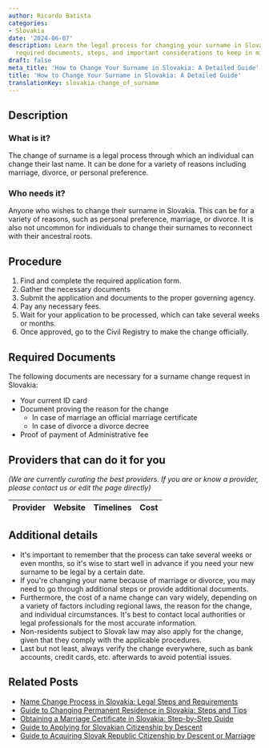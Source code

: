 ```yaml
---
author: Ricardo Batista
categories:
- Slovakia
date: '2024-06-07'
description: Learn the legal process for changing your surname in Slovakia, including
  required documents, steps, and important considerations to keep in mind.
draft: false
meta_title: 'How to Change Your Surname in Slovakia: A Detailed Guide'
title: 'How to Change Your Surname in Slovakia: A Detailed Guide'
translationKey: slovakia-change_of_surname
---
```


## Description
### What is it?
The change of surname is a legal process through which an individual can change their last name. It can be done for a variety of reasons including marriage, divorce, or personal preference.

### Who needs it?
Anyone who wishes to change their surname in Slovakia. This can be for a variety of reasons, such as personal preference, marriage, or divorce. It is also not uncommon for individuals to change their surnames to reconnect with their ancestral roots.

## Procedure
1. Find and complete the required application form.
2. Gather the necessary documents 
3. Submit the application and documents to the proper governing agency.
4. Pay any necessary fees.
5. Wait for your application to be processed, which can take several weeks or months.
6. Once approved, go to the Civil Registry to make the change officially.

## Required Documents
The following documents are necessary for a surname change request in Slovakia:

- Your current ID card
- Document proving the reason for the change
  * In case of marriage an official marriage certificate
  * In case of divorce a divorce decree
- Proof of payment of Administrative fee

## Providers that can do it for you

_(We are currently curating the best providers. If you are or know a provider, please contact us or edit the page directly)_

| Provider        |     Website     |     Timelines    |       Cost      |
| :-------------: | :-------------: |  :-------------: | :-------------: |

## Additional details
- It's important to remember that the process can take several weeks or even months, so it's wise to start well in advance if you need your new surname to be legal by a certain date.
- If you're changing your name because of marriage or divorce, you may need to go through additional steps or provide additional documents.
- Furthermore, the cost of a name change can vary widely, depending on a variety of factors including regional laws, the reason for the change, and individual circumstances. It's best to contact local authorities or legal professionals for the most accurate information.
- Non-residents subject to Slovak law may also apply for the change, given that they comply with the applicable procedures.
- Last but not least, always verify the change everywhere, such as bank accounts, credit cards, etc. afterwards to avoid potential issues.
## Related Posts

- [Name Change Process in Slovakia: Legal Steps and Requirements](https://tramitit.com/guides/slovakia/change_of_name/)
- [Guide to Changing Permanent Residence in Slovakia: Steps and Tips](https://tramitit.com/guides/slovakia/change_of_permanent_residence/)
- [Obtaining a Marriage Certificate in Slovakia: Step-by-Step Guide](https://tramitit.com/guides/slovakia/issuance_of_marriage_certificate/)
- [Guide to Applying for Slovakian Citizenship by Descent](https://tramitit.com/guides/slovakia/application_for_citizenship/)
- [Guide to Acquiring Slovak Republic Citizenship by Descent or Marriage](https://tramitit.com/guides/slovakia/acquisition_of_slovak_citizenship/)